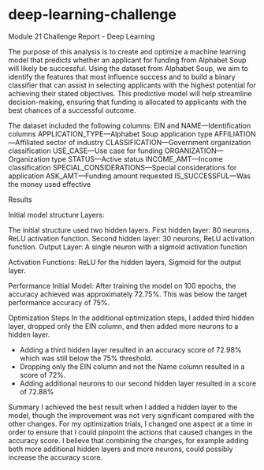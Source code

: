 # deep-learning-challenge
Module 21 Challenge
Report - Deep Learning

The purpose of this analysis is to create and optimize a machine learning model that predicts whether an applicant for funding from Alphabet Soup will likely be successful. Using the dataset from Alphabet Soup, we aim to identify the features that most influence success and to build a binary classifier that can assist in selecting applicants with the highest potential for achieving their stated objectives. This predictive model will help streamline decision-making, ensuring that funding is allocated to applicants with the best chances of a successful outcome.

The dataset included the following columns:
EIN and NAME—Identification columns
APPLICATION_TYPE—Alphabet Soup application type
AFFILIATION—Affiliated sector of industry
CLASSIFICATION—Government organization classification
USE_CASE—Use case for funding
ORGANIZATION—Organization type
STATUS—Active status
INCOME_AMT—Income classification
SPECIAL_CONSIDERATIONS—Special considerations for application
ASK_AMT—Funding amount requested
IS_SUCCESSFUL—Was the money used effective

Results

Initial model structure
Layers:

The initial structure used two hidden layers.
First hidden layer: 80 neurons, ReLU activation function.
Second hidden layer: 30 neurons, ReLU activation function.
Output Layer: A single neuron with a sigmoid activation function

Activation Functions: ReLU for the hidden layers, Sigmoid for the output layer.

Performance
Initial Model: After training the model on 100 epochs, the accuracy achieved was approximately 72.75%. This was below the target performance accuracy of 75%.

Optimization Steps
In the additional optimization steps, I added third hidden layer, dropped only the EIN column, and then added more neurons to a hidden layer.

- Adding a third hidden layer resulted in an accuracy score of 72.98% which was still below the 75% threshold.
- Dropping only the EIN column and not the Name column resulted in a score of 72%.
- Adding additional neurons to our second hidden layer resulted in a score of 72.88%

Summary
I achieved the best result when I added a hidden layer to the model, though the improvement was not very significant compared with the other changes. For my optimization trials, I changed one aspect at a time in order to ensure that I could pinpoint the actions that caused changes in the accuracy score. I believe that combining the changes, for example adding both more additional hidden layers and more neurons, could possibly increase the accuracy score.
